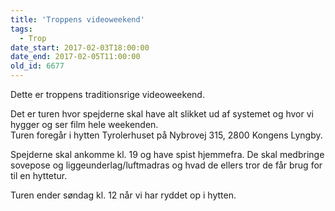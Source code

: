 ```yaml
---
title: 'Troppens videoweekend'
tags:
  - Trop
date_start: 2017-02-03T18:00:00
date_end: 2017-02-05T11:00:00
old_id: 6677
---
```

Dette er troppens traditionsrige videoweekend.

Det er turen hvor spejderne skal have alt slikket ud af systemet og hvor vi hygger og ser film hele weekenden.<br />Turen foregår i hytten Tyrolerhuset på Nybrovej 315, 2800 Kongens Lyngby.

Spejderne skal ankomme kl. 19 og have spist hjemmefra. De skal medbringe sovepose og liggeunderlag/luftmadras og hvad de ellers tror de får brug for til en hyttetur.

Turen ender søndag kl. 12 når vi har ryddet op i hytten.